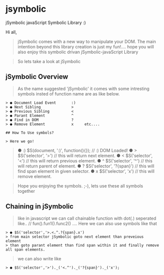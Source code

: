# jsymbolic
jSymbolic javaScript Symbolic Library :)

Hi all, 
  > jSymbolic comes with a new way to manipulate your DOM.
  > The main intention beyond this library creation is just my fun!....
    hope you will also enjoy this symbolic drivan jSymbolic-javaScript Library

  > So lets take a look at jSymbolic
  
  
## jSymbolic Overview

  > As the name suggested 'jSymbolic' it comes with some 
  > intresting symbols insted of function name are as like below.
  ```
  > ● Document Load Event       :)
  > ● Next Sibling              >
  > ● Previous Sibling          <
  > ● Parant Element            ^
  > ● Find in DOM               ?
  > ● Remove Element            x     etc....
  
## How To Use symbols?

  > Here we go!
  ```
  > ● :)      $S(document, ':)', function(){}); // :) DOM Loaded!
  > ● >       $S('selector', '>') // this will return next element.
  > ● <       $S('selector', '<') // this will return previous element.
  > ● ^       $S('selector', '^') // this will return parent of element.
  > ● ?       $S('selector', '?{span}') // this will find span element in given selector.
  > ● x       $S('selector', 'x') // this will remove element.
  
  > Hope you enjoying the symbols.  ;-),  lets use these all symbols together
  
## Chaining in jSymbolic
  
  > like in javascript we can call chainable function with dot(.) seperated like..
    // fun().fun1().func2() .... 
  > Here we can also use symbols like that
  ```
  > ● $S('selector','>.<.^.?{span}.x')
  > from main selector jSymbolic goto next element than preveious element
  > than goto parant element than find span within it and finally remove all span elements.
  ```
  > we can also write like 
  ```
  > ● $S('selector','>')._('<.^')._('?{span}')._('x');
